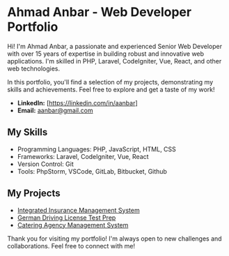 # Ahmad Anbar - Web Developer Portfolio

Hi! I'm Ahmad Anbar, a passionate and experienced Senior Web Developer with over 15 years of expertise in building robust and innovative web applications. I'm skilled in PHP, Laravel, CodeIgniter, Vue, React, and other web technologies.

In this portfolio, you'll find a selection of my projects, demonstrating my skills and achievements. Feel free to explore and get a taste of my work!

* **LinkedIn:** [https://linkedin.com/in/aanbar]
* **Email:** aanbar@gmail.com

## My Skills

* Programming Languages: PHP, JavaScript, HTML, CSS
* Frameworks: Laravel, CodeIgniter, Vue, React
* Version Control: Git
* Tools: PhpStorm, VSCode, GitLab, Bitbucket, Github

## My Projects

* [Integrated Insurance Management System](intergrated-insurance-management-system)
* [German Driving License Test Prep](german-driving-license-test-prep)
* [Catering Agency Management System](catering-agency-management-system)

Thank you for visiting my portfolio! I'm always open to new challenges and collaborations. Feel free to connect with me!